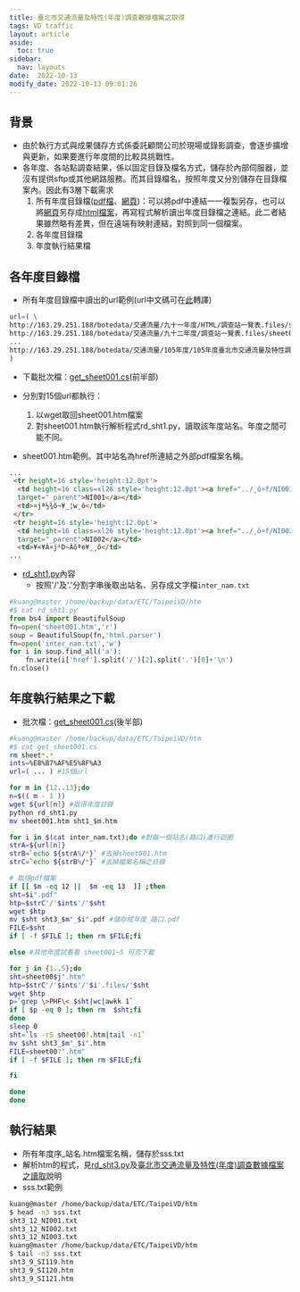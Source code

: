 ```yaml
---
title: 臺北市交通流量及特性(年度)調查數據檔案之取得
tags: VD traffic
layout: article
aside:
  toc: true
sidebar:
  nav: layouts
date:  2022-10-13
modify_date: 2022-10-13 09:01:26
---
```

## 背景
- 由於執行方式與成果儲存方式係委託顧問公司於現場或錄影調查，會逐步擴增與更新，如果要進行年度間的比較具挑戰性。
- 各年度、各站點調查結果，係以固定目錄及檔名方式，儲存於內部伺服器，並沒有提供sftp或其他網路服務。而其目錄檔名，按照年度又分別儲存在目錄檔案內。因此有3層下載需求
  1. 所有年度目錄檔([pdf檔](https://www-ws.gov.taipei/001/Upload/456/relfile/0/30323/e53942d0-226c-4ca5-ba43-900b75f2189b.pdf)、[網頁][dlpage])：可以將pdf中連結一一複製另存，也可以將[網頁][dlpage]另存成[html檔案](master:/home/backup/data/ETC/TaipeiVD/htm/all_year.html)，再寫程式解析讀出年度目錄檔之連結。此二者結果雖然略有差異，但在遠端有映射連結，對照到同一個檔案。
  1. 各年度目錄檔
  1. 年度執行結果檔

## 各年度目錄檔
- 所有年度目錄檔中讀出的url範例(url中文碼可在[此](https://www.convertstring.com/zh_TW/EncodeDecode/UrlDecode)轉譯)

```bash
url=( \
http://163.29.251.188/botedata/交通流量/九十一年度/HTML/調查站一覽表.files/sheet001.htm \
http://163.29.251.188/botedata/交通流量/九十二年度/調查站一覽表.files/sheet001.htm \
...
http://163.29.251.188/botedata/交通流量/105年度/105年度臺北市交通流量及特性調查.files/sheet001.htm \
)
```
- 下載批次檔：[get_sheet001.cs](https://github.com/sinotec2/Focus-on-Air-Quality/blob/main/utilities/Crawlers/TPtraffic/get_sheet001.cs)(前半部)
- 分別對15個url都執行：
  1. 以wget取回sheet001.htm檔案
  1. 對sheet001.htm執行解析程式rd_sht1.py，讀取該年度站名。年度之間可能不同。

- sheet001.htm範例。其中站名為href所連結之外部pdf檔案名稱。

```html
...
 <tr height=16 style='height:12.0pt'>
  <td height=16 class=xl26 style='height:12.0pt'><a href="../¸ô¤f/NI001.pdf"
  target="_parent">NI001</a></td>
  <td>¤jª½¾ô~¥_¦w¸ô</td>
 </tr>
 <tr height=16 style='height:12.0pt'>
  <td height=16 class=xl26 style='height:12.0pt'><a href="../¸ô¤f/NI002.pdf"
  target="_parent">NI002</a></td>
  <td>¥«¥Á¤j¹D~Àôªe¥_¸ô</td>
...
```
- [rd_sht1.py]()內容
  - 按照'/'及'.'分割字串後取出站名、另存成文字檔`inter_nam.txt`

```python
#kuang@master /home/backup/data/ETC/TaipeiVD/htm
#$ cat rd_sht1.py
from bs4 import BeautifulSoup
fn=open('sheet001.htm','r')
soup = BeautifulSoup(fn,'html.parser')
fn=open('inter_nam.txt','w')
for i in soup.find_all('a'):
    fn.write(i['href'].split('/')[2].split('.')[0]+'\n')
fn.close()
```

## 年度執行結果之下載
- 批次檔：[get_sheet001.cs](https://github.com/sinotec2/Focus-on-Air-Quality/blob/main/utilities/Crawlers/TPtraffic/get_sheet001.cs)(後半部)

```bash
#kuang@master /home/backup/data/ETC/TaipeiVD/htm
#$ cat get_sheet001.cs
rm sheet*.*
ints=%E8%B7%AF%E5%8F%A3
url=( ... ) #15個url

for m in {12..13};do
n=$(( m - 1 ))
wget ${url[n]} #取得年度目錄
python rd_sht1.py
mv sheet001.htm sht1_$m.htm

for i in $(cat inter_nam.txt);do #對每一個站名(路口)進行迴圈
strA=${url[n]}
strB=`echo ${strA%/*}` #去掉sheet001.htm
strC=`echo ${strB%/*}` #去掉檔案名稱之目錄

# 取得pdf檔案
if [[ $m -eq 12 ||  $m -eq 13  ]] ;then
sht=$i".pdf"
htp=$strC'/'$ints'/'$sht
wget $htp
mv $sht sht3_$m"_$i".pdf #儲存成年度_路口.pdf
FILE=$sht
if [ -f $FILE ]; then rm $FILE;fi

else #其他年度試看看 sheet001~5 可否下載

for j in {1..5};do
sht=sheet00$j".htm"
htp=$strC'/'$ints'/'$i'.files/'$sht
wget $htp
p=`grep \>PHF\< $sht|wc|awkk 1`
if [ $p -eq 0 ]; then rm  $sht;fi
done
sleep 0
sht=`ls -rS sheet00?.htm|tail -n1`
mv $sht sht3_$m"_$i".htm
FILE=sheet00?".htm"
if [ -f $FILE ]; then rm $FILE;fi

fi

done
done
```

## 執行結果
- 所有年度序_站名.htm檔案名稱，儲存於sss.txt
- 解析htm的程式，見[rd_sht3.py](https://github.com/sinotec2/Focus-on-Air-Quality/blob/main/utilities/Crawlers/TPtraffic/rd_sht3.py)及[臺北市交通流量及特性(年度)調查數據檔案之讀取](https://sinotec2.github.io/FAQ/2022/10/13/rd_sht3.html)說明
- sss.txt範例

```bash
kuang@master /home/backup/data/ETC/TaipeiVD/htm
$ head -n3 sss.txt
sht3_12_NI001.txt
sht3_12_NI002.txt
sht3_12_NI003.txt
kuang@master /home/backup/data/ETC/TaipeiVD/htm
$ tail -n3 sss.txt
sht3_9_SI119.htm
sht3_9_SI120.htm
sht3_9_SI121.htm
```
[dlpage]: <https://www.bote.gov.taipei/cp.aspx?n=E0C93DC334AE8028> "臺北市交通管制工程處、交通流量調查資料(PDF下載)"